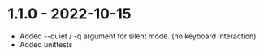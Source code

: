 # 1.1.0 - 2022-10-15
* Added --quiet / -q argument for silent mode. (no keyboard interaction)
* Added unittests